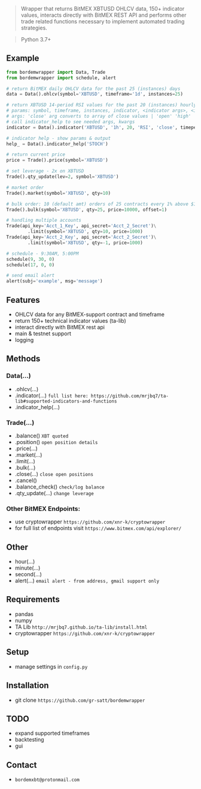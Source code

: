 > Wrapper that returns BitMEX XBTUSD OHLCV data, 150+ indicator values, interacts directly with BitMEX REST API and performs other trade related functions necessary to implement automated trading strategies.

> Python 3.7+

## Example
```python
from bordemwrapper import Data, Trade
from bordemwrapper import schedule, alert

# return BitMEX daily OHLCV data for the past 25 (instances) days
data = Data().ohlcv(symbol='XBTUSD', timeframe='1d', instances=25)

# return XBTUSD 14-period RSI values for the past 20 (instances) hourly candles
# params: symbol, timeframe, instances, indicator, <indicator args>, <indicator kwargs>
# args: 'close' arg converts to array of close values | 'open' 'high' 'low' 'close' 'volume'
# call indicator_help to see needed args, kwargs
indicator = Data().indicator('XBTUSD', '1h', 20, 'RSI', 'close', timeperiod=14)

# indicator help - show params & output
help_ = Data().indicator_help('STOCH')

# return current price
price = Trade().price(symbol='XBTUSD')

# set leverage - 2x on XBTUSD
Trade().qty_update(lev=2, symbol='XBTUSD')

# market order
Trade().market(symbol='XBTUSD', qty=10)

# bulk order: 10 (default amt) orders of 25 contracts every 1% above $10,000
Trade().bulk(symbol='XBTUSD', qty=25, price=10000, offset=1)

# handling multiple accounts
Trade(api_key='Acct_1_Key', api_secret='Acct_2_Secret')\
        .limit(symbol='XBTUSD', qty=10, price=1000)
Trade(api_key='Acct_2_Key', api_secret='Acct_2_Secret')\
        .limit(symbol='XBTUSD', qty=-1, price=1000)

# schedule - 9:30AM, 5:00PM
schedule(9, 30, 0)
schedule(17, 0, 0)

# send email alert
alert(subj='example', msg='message')

```

## Features
- OHLCV data for any BitMEX-support contract and timeframe
- return 150+ technical indicator values (ta-lib)
- interact directly with BitMEX rest api
- main & testnet support
- logging

## Methods
### Data(...)
- .ohlcv(...)
- .indicator(...)       `full list here: https://github.com/mrjbq7/ta-lib#supported-indicators-and-functions`
- .indicator_help(...)

### Trade(...)
- .balance()            `XBT quoted`
- .position()           `open position details`
- .price(...)
- .market(...)
- .limit(...)
- .bulk(...)
- .close(...)               `close open positions`
- .cancel()
- .balance_check()         `check/log balance`
- .qty_update(...)          `change leverage`

### Other BitMEX Endpoints:
- use cryptowrapper `https://github.com/xnr-k/cryptowrapper`
- for full list of endpoints visit `https://www.bitmex.com/api/explorer/`

## Other
- hour(...)
- minute(...)
- second(...)
- alert(...)          `email alert - from address, gmail support only`
    
## Requirements
- pandas 
- numpy
- TA Lib `http://mrjbq7.github.io/ta-lib/install.html`
- cryptowrapper `https://github.com/xnr-k/cryptowrapper`

## Setup
- manage settings in `config.py`

## Installation
- git clone `https://github.com/gr-satt/bordemwrapper`

## TODO
- expand supported timeframes
- backtesting
- gui

## Contact
- `bordemxbt@protonmail.com`
